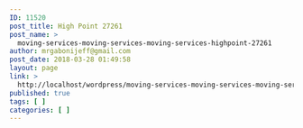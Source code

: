 ```yaml
---
ID: 11520
post_title: High Point 27261
post_name: >
  moving-services-moving-services-moving-services-highpoint-27261
author: mrgabonijeff@gmail.com
post_date: 2018-03-28 01:49:58
layout: page
link: >
  http://localhost/wordpress/moving-services-moving-services-moving-services-highpoint-27261/
published: true
tags: [ ]
categories: [ ]
---
```

